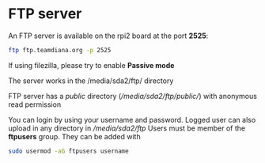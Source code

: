 # FTP server

An FTP server is available on the rpi2 board at the port **2525**:

```bash
ftp ftp.teamdiana.org -p 2525
```

If using filezilla, please try to enable **Passive mode**

The server works in the /media/sda2/ftp/ directory

FTP server has a *public* directory (*/media/sda2/ftp/public/*) with anonymous read permission

You can login by using your username and password. Logged user can also upload in any directory in */media/sda2/ftp*
Users must be member of the **ftpusers** group. They can be added with

```bash
sudo usermod -aG ftpusers username
```


